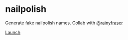 # nailpolish
Generate fake nailpolish names. Collab with [@rainyfraser](https://twitter.com/rainyfraser)

[Launch](https://aaaidan.github.io/nailpolish/)
